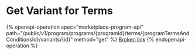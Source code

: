 # Get Variant for Terms

{% openapi-operation spec="marketplace-program-api" path="/public/v1/program/programs/{programId}/terms/{programTermsAndConditionsId}/variants/{id}" method="get" %}
[Broken link](broken-reference)
{% endopenapi-operation %}
